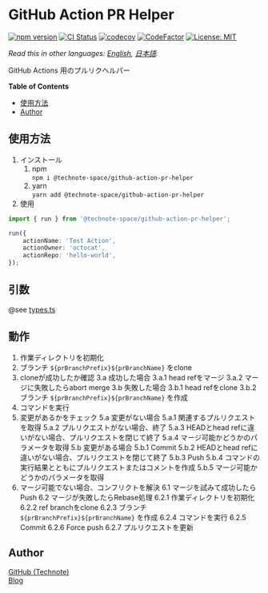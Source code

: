 # GitHub Action PR Helper

[![npm version](https://badge.fury.io/js/%40technote-space%2Fgithub-action-pr-helper.svg)](https://badge.fury.io/js/%40technote-space%2Fgithub-action-pr-helper)
[![CI Status](https://github.com/technote-space/github-action-pr-helper/workflows/CI/badge.svg)](https://github.com/technote-space/github-action-pr-helper/actions)
[![codecov](https://codecov.io/gh/technote-space/github-action-pr-helper/branch/master/graph/badge.svg)](https://codecov.io/gh/technote-space/github-action-pr-helper)
[![CodeFactor](https://www.codefactor.io/repository/github/technote-space/github-action-pr-helper/badge)](https://www.codefactor.io/repository/github/technote-space/github-action-pr-helper)
[![License: MIT](https://img.shields.io/badge/License-MIT-blue.svg)](https://github.com/technote-space/github-action-pr-helper/blob/master/LICENSE)

*Read this in other languages: [English](README.md), [日本語](README.ja.md).*

GitHub Actions 用のプルリクヘルパー

<!-- START doctoc generated TOC please keep comment here to allow auto update -->
<!-- DON'T EDIT THIS SECTION, INSTEAD RE-RUN doctoc TO UPDATE -->
**Table of Contents**

- [使用方法](#%E4%BD%BF%E7%94%A8%E6%96%B9%E6%B3%95)
- [Author](#author)

<!-- END doctoc generated TOC please keep comment here to allow auto update -->

## 使用方法
1. インストール  
   1. npm  
   `npm i @technote-space/github-action-pr-helper`
   1. yarn  
   `yarn add @technote-space/github-action-pr-helper`
1. 使用
```typescript
import { run } from '@technote-space/github-action-pr-helper';

run({
	actionName: 'Test Action',
	actionOwner: 'octocat',
	actionRepo: 'hello-world',
});
```

## 引数
@see [types.ts](src/types.ts)

## 動作
1. 作業ディレクトリを初期化
2. ブランチ `${prBranchPrefix}${prBranchName}` をclone
3. cloneが成功したか確認
3.a 成功した場合
3.a.1 head refをマージ
3.a.2 マージに失敗したらabort merge
3.b 失敗した場合
3.b.1 head refをclone
3.b.2 ブランチ `${prBranchPrefix}${prBranchName}` を作成
4. コマンドを実行
5. 変更があるかをチェック
5.a 変更がない場合
5.a.1 関連するプルリクエストを取得
5.a.2 プルリクエストがない場合、終了
5.a.3 HEADとhead refに違いがない場合、プルリクエストを閉じて終了
5.a.4 マージ可能かどうかのパラメータを取得
5.b 変更がある場合
5.b.1 Commit
5.b.2 HEADとhead refに違いがない場合、プルリクエストを閉じて終了
5.b.3 Push
5.b.4 コマンドの実行結果とともにプルリクエストまたはコメントを作成
5.b.5 マージ可能かどうかのパラメータを取得
6. マージ可能でない場合、コンフリクトを解決
6.1 マージを試みて成功したらPush
6.2 マージが失敗したらRebase処理
6.2.1 作業ディレクトリを初期化
6.2.2 ref branchをclone
6.2.3 ブランチ `${prBranchPrefix}${prBranchName}` を作成
6.2.4 コマンドを実行
6.2.5 Commit
6.2.6 Force push
6.2.7 プルリクエストを更新

## Author
[GitHub (Technote)](https://github.com/technote-space)  
[Blog](https://technote.space)
